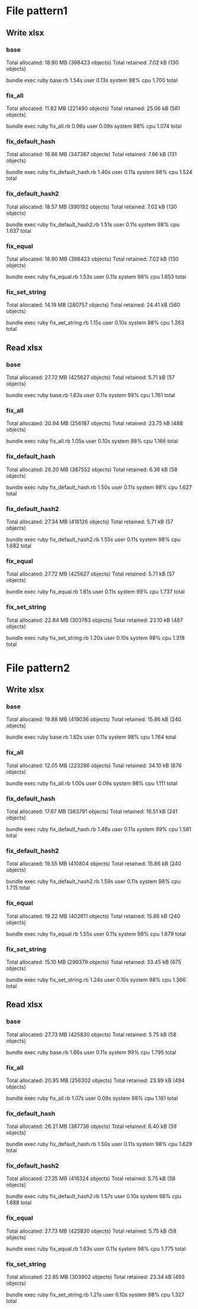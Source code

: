 # File pattern1

## Write xlsx

### base

Total allocated: 18.90 MB (398423 objects)
Total retained:  7.02 kB (130 objects)

bundle exec ruby base.rb  1.54s user 0.13s system 98% cpu 1.700 total

### fix_all

Total allocated: 11.82 MB (221490 objects)
Total retained:  25.06 kB (561 objects)

bundle exec ruby fix_all.rb  0.96s user 0.09s system 98% cpu 1.074 total

### fix_default_hash

Total allocated: 16.86 MB (347387 objects)
Total retained:  7.66 kB (131 objects)

bundle exec ruby fix_default_hash.rb  1.40s user 0.11s system 98% cpu 1.524 total

### fix_default_hash2

Total allocated: 18.57 MB (390192 objects)
Total retained:  7.02 kB (130 objects)

bundle exec ruby fix_default_hash2.rb  1.51s user 0.11s system 98% cpu 1.637 total

### fix_equal

Total allocated: 18.90 MB (398423 objects)
Total retained:  7.02 kB (130 objects)

bundle exec ruby fix_equal.rb  1.53s user 0.11s system 98% cpu 1.653 total

### fix_set_string

Total allocated: 14.19 MB (280757 objects)
Total retained:  24.41 kB (560 objects)

bundle exec ruby fix_set_string.rb  1.15s user 0.10s system 98% cpu 1.263 total

## Read xlsx

### base

Total allocated: 27.72 MB (425627 objects)
Total retained:  5.71 kB (57 objects)

bundle exec ruby base.rb  1.63s user 0.11s system 98% cpu 1.761 total

### fix_all

Total allocated: 20.94 MB (256187 objects)
Total retained:  23.75 kB (488 objects)

bundle exec ruby fix_all.rb  1.05s user 0.10s system 98% cpu 1.166 total

### fix_default_hash

Total allocated: 26.20 MB (387552 objects)
Total retained:  6.36 kB (58 objects)

bundle exec ruby fix_default_hash.rb  1.50s user 0.11s system 98% cpu 1.627 total

### fix_default_hash2

Total allocated: 27.34 MB (416126 objects)
Total retained:  5.71 kB (57 objects)

bundle exec ruby fix_default_hash2.rb  1.55s user 0.11s system 98% cpu 1.682 total

### fix_equal

Total allocated: 27.72 MB (425627 objects)
Total retained:  5.71 kB (57 objects)

bundle exec ruby fix_equal.rb  1.61s user 0.11s system 99% cpu 1.737 total

### fix_set_string

Total allocated: 22.84 MB (303763 objects)
Total retained:  23.10 kB (487 objects)

bundle exec ruby fix_set_string.rb  1.20s user 0.10s system 98% cpu 1.318 total


# File pattern2

## Write xlsx

### base

Total allocated: 19.88 MB (419036 objects)
Total retained:  15.86 kB (240 objects)

bundle exec ruby base.rb  1.62s user 0.11s system 98% cpu 1.764 total

### fix_all

Total allocated: 12.05 MB (223286 objects)
Total retained:  34.10 kB (676 objects)

bundle exec ruby fix_all.rb  1.00s user 0.09s system 98% cpu 1.111 total

### fix_default_hash

Total allocated: 17.67 MB (363791 objects)
Total retained:  16.51 kB (241 objects)

bundle exec ruby fix_default_hash.rb  1.46s user 0.11s system 99% cpu 1.581 total

### fix_default_hash2

Total allocated: 19.55 MB (410804 objects)
Total retained:  15.86 kB (240 objects)

bundle exec ruby fix_default_hash2.rb  1.59s user 0.11s system 98% cpu 1.715 total

### fix_equal

Total allocated: 19.22 MB (402611 objects)
Total retained:  15.86 kB (240 objects)

bundle exec ruby fix_equal.rb  1.55s user 0.11s system 98% cpu 1.679 total

### fix_set_string

Total allocated: 15.10 MB (299379 objects)
Total retained:  33.45 kB (675 objects)

bundle exec ruby fix_set_string.rb  1.24s user 0.10s system 98% cpu 1.366 total

## Read xlsx

### base

Total allocated: 27.73 MB (425830 objects)
Total retained:  5.75 kB (58 objects)

bundle exec ruby base.rb  1.66s user 0.11s system 99% cpu 1.795 total

### fix_all

Total allocated: 20.95 MB (256302 objects)
Total retained:  23.99 kB (494 objects)

bundle exec ruby fix_all.rb  1.07s user 0.09s system 98% cpu 1.181 total

### fix_default_hash

Total allocated: 26.21 MB (387736 objects)
Total retained:  6.40 kB (59 objects)

bundle exec ruby fix_default_hash.rb  1.50s user 0.11s system 98% cpu 1.629 total

### fix_default_hash2

Total allocated: 27.35 MB (416324 objects)
Total retained:  5.75 kB (58 objects)

bundle exec ruby fix_default_hash2.rb  1.57s user 0.10s system 98% cpu 1.688 total

### fix_equal

Total allocated: 27.73 MB (425830 objects)
Total retained:  5.75 kB (58 objects)

bundle exec ruby fix_equal.rb  1.63s user 0.11s system 98% cpu 1.775 total

### fix_set_string

Total allocated: 22.85 MB (303902 objects)
Total retained:  23.34 kB (493 objects)

bundle exec ruby fix_set_string.rb  1.21s user 0.10s system 98% cpu 1.327 total

